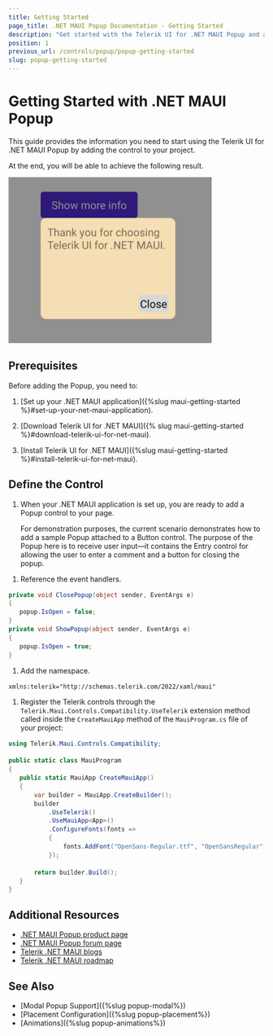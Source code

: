 ```yaml
---
title: Getting Started
page_title: .NET MAUI Popup Documentation - Getting Started
description: "Get started with the Telerik UI for .NET MAUI Popup and add the control to your .NET MAUI project."
position: 1
previous_url: /controls/popup/popup-getting-started
slug: popup-getting-started
---
```


# Getting Started with .NET MAUI Popup

This guide provides the information you need to start using the Telerik UI for .NET MAUI Popup by adding the control to your project.

At the end, you will be able to achieve the following result.

![Popup Getting Started](images/popup-getting-started.png)

## Prerequisites

Before adding the Popup, you need to:

1. [Set up your .NET MAUI application]({%slug maui-getting-started %}#set-up-your-net-maui-application).

1. [Download Telerik UI for .NET MAUI]({% slug maui-getting-started %}#download-telerik-ui-for-net-maui).

1. [Install Telerik UI for .NET MAUI]({%slug maui-getting-started %}#install-telerik-ui-for-net-maui).

## Define the Control

1. When your .NET MAUI application is set up, you are ready to add a Popup control to your page.

	For demonstration purposes, the current scenario demonstrates how to add a sample Popup attached to a Button control. The purpose of the Popup here is to receive user input&mdash;it contains the Entry control for allowing the user to enter a comment and a button for closing the popup.

 <snippet id='popup-getting-started-xaml' />

1. Reference the event handlers.

 ```C#
private void ClosePopup(object sender, EventArgs e)
{
    popup.IsOpen = false;
}
private void ShowPopup(object sender, EventArgs e)
{
    popup.IsOpen = true;
}
 ```

1. Add the namespace.

 ```XAML
xmlns:telerik="http://schemas.telerik.com/2022/xaml/maui"
 ```

1. Register the Telerik controls through the `Telerik.Maui.Controls.Compatibility.UseTelerik` extension method called inside the `CreateMauiApp` method of the `MauiProgram.cs` file of your project:

 ```C#
 using Telerik.Maui.Controls.Compatibility;

 public static class MauiProgram
 {
	public static MauiApp CreateMauiApp()
	{
		var builder = MauiApp.CreateBuilder();
		builder
			.UseTelerik()
			.UseMauiApp<App>()
			.ConfigureFonts(fonts =>
			{
				fonts.AddFont("OpenSans-Regular.ttf", "OpenSansRegular");
			});

		return builder.Build();
	}
 }           
 ```
 
## Additional Resources

- [.NET MAUI Popup product page](https://www.telerik.com/maui-ui/popup)
- [.NET MAUI Popup forum page](https://www.telerik.com/forums/maui?tagId=1782)
- [Telerik .NET MAUI blogs](https://www.telerik.com/blogs/mobile-net-maui)
- [Telerik .NET MAUI roadmap](https://www.telerik.com/support/whats-new/maui-ui/roadmap)

## See Also

- [Modal Popup Support]({%slug popup-modal%})
- [Placement Configuration]({%slug popup-placement%})
- [Animations]({%slug popup-animations%})
